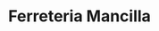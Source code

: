 ---
title: "Ferreteria Mancilla"
url: /villa-emiliano-zapata/ferreteria-mancilla/
shop: hardware
---